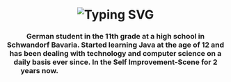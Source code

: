 <h1 align="center">
     <img src="https://readme-typing-svg.demolab.com?font=Fira+Code&size=25&duration=2500&pause=1000&color=F7F7F7&width=240&lines=Hi%2C+I'm+Nick%F0%9F%91%A9%E2%80%8D%F0%9F%92%BB" alt="Typing SVG" />
     
</h1>
<h3 align="center">German student in the 11th grade at a high school in Schwandorf Bavaria. Started learning Java at the age of 12 and has been dealing with technology and computer science on a daily basis ever since. In the Self Improvement-Scene for 2 years now. <span style='--tw-gradient-from: #42a6e3 var(--tw-gradient-from-position); --tw-gradient-to: rgba(66,166,227,0) var(--tw-gradient-to-position); --tw-gradient-stops: var(--tw-gradient-from),var(--tw-gradient-to); --tw-gradient-to: #ff56f6 var(--tw-gradient-to-position); -webkit-background-clip: text; background-clip: text; background-image: linear-gradient(to right,var(--tw-gradient-stops)); color: transparent; font-family: Orbitron; font-weight: 700;'>A little bit better every day.<span> Started several online businesses and I still have to learn...</h3>
